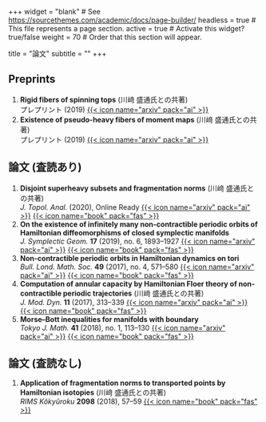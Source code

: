 +++
widget = "blank"  # See https://sourcethemes.com/academic/docs/page-builder/
headless = true  # This file represents a page section.
active = true  # Activate this widget? true/false
weight = 70  # Order that this section will appear.

title = "論文"
subtitle = ""
+++
## Preprints

1. **Rigid fibers of spinning tops** (川﨑 盛通氏との共著)<br>
	プレプリント (2019) [{{< icon name="arxiv" pack="ai" >}}](https://arxiv.org/abs/1905.13112)
1. **Existence of pseudo-heavy fibers of moment maps** (川﨑 盛通氏との共著)<br>
	プレプリント (2019) [{{< icon name="arxiv" pack="ai" >}}](https://arxiv.org/abs/1901.09395)

## 論文 (査読あり)

1. **Disjoint superheavy subsets and fragmentation norms** (川﨑 盛通氏との共著)<br>
	*J. Topol. Anal.* (2020), Online Ready [{{< icon name="arxiv" pack="ai" >}}](https://arxiv.org/abs/1901.01647) [{{< icon name="book" pack="fas" >}}](https://doi.org/10.1142/S179352532050017X)
1. **On the existence of infinitely many non-contractible periodic orbits of Hamiltonian diffeomorphisms of closed symplectic manifolds**<br>
  *J. Symplectic Geom.* **17** (2019), no. 6, 1893–1927 [{{< icon name="arxiv" pack="ai" >}}](https://arxiv.org/abs/1703.01731) [{{< icon name="book" pack="fas" >}}](https://dx.doi.org/10.4310/JSG.2019.v17.n6.a9)
1. **Non-contractible periodic orbits in Hamiltonian dynamics on tori**<br>
  *Bull. Lond. Math. Soc.* **49** (2017), no. 4, 571–580 [{{< icon name="arxiv" pack="ai" >}}](https://arxiv.org/abs/1604.06177) [{{< icon name="book" pack="fas" >}}](https://dx.doi.org/10.1112/blms.12054)
1. **Computation of annular capacity by Hamiltonian Floer theory of non-contractible periodic trajectories** (川﨑 盛通氏との共著)<br>
  *J. Mod. Dyn.* **11** (2017), 313–339 [{{< icon name="arxiv" pack="ai" >}}](https://arxiv.org/abs/1703.01730) [{{< icon name="book" pack="fas" >}}](https://dx.doi.org/10.3934/jmd.2017013)
1. **Morse–Bott inequalities for manifolds with boundary**<br>
  *Tokyo J. Math.* **41** (2018), no. 1, 113–130 [{{< icon name="arxiv" pack="ai" >}}](https://arxiv.org/abs/1609.02381) [{{< icon name="book" pack="fas" >}}](https://projecteuclid.org/euclid.tjm/1513566016)

## 論文 (査読なし)

1. **Application of fragmentation norms to transported points by Hamiltonian isotopies** (川﨑 盛通氏との共著)<br>
  *RIMS Kôkyûroku* **2098** (2018), 57–59 [{{< icon name="book" pack="fas" >}}](http://www.kurims.kyoto-u.ac.jp/~kyodo/kokyuroku/contents/2098.html)
